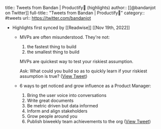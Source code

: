 title:: Tweets from Bandan | Productify🚀 (highlights)
author:: [[@bandanjot on Twitter]]
full-title:: "Tweets from Bandan | Productify🚀"
category:: #tweets
url:: https://twitter.com/bandanjot

- Highlights first synced by [[Readwise]] [[Nov 19th, 2022]]
	- MVPs are often misunderstood. They're not:
	  
	  1. the fastest thing to build
	  2. the smallest thing to build
	  
	  MVPs are quickest way to test your riskiest assumption. 
	  
	  Ask: What could you build so as to quickly learn if your riskiest assumption is true? ([View Tweet](https://twitter.com/bandanjot/status/1507124443037982726))
	- 6 ways to get noticed and grow influence as a Product Manager:
	  
	  1. Bring the user voice into conversations
	  2. Write great documents
	  3. Be metric driven but data informed
	  4. Inform and align stakeholders
	  5. Grow people around you
	  6. Publish biweekly team achievements to the org ([View Tweet](https://twitter.com/bandanjot/status/1548412122131886080))